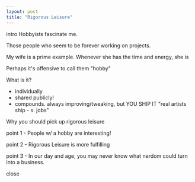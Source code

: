 ```yaml
---
layout: post
title: "Rigorous Leisure"
---
```

intro
Hobbyists fascinate me.

Those people who seem to be forever working on projects.

My wife is a prime example. Whenever she has the time and energy, she is

Perhaps it's offensive to call them "hobby"

What is it?
* individually
* shared publicly!
* compounds. always improving/tweaking, but YOU SHIP IT "real artists ship - s. jobs"

Why you should pick up rigorous leisure

point 1 - People w/ a hobby are interesting!

point 2 - Rigorous Leisure is more fulfilling

point 3 - In our day and age, you may never know what nerdom could turn into a business.

close
